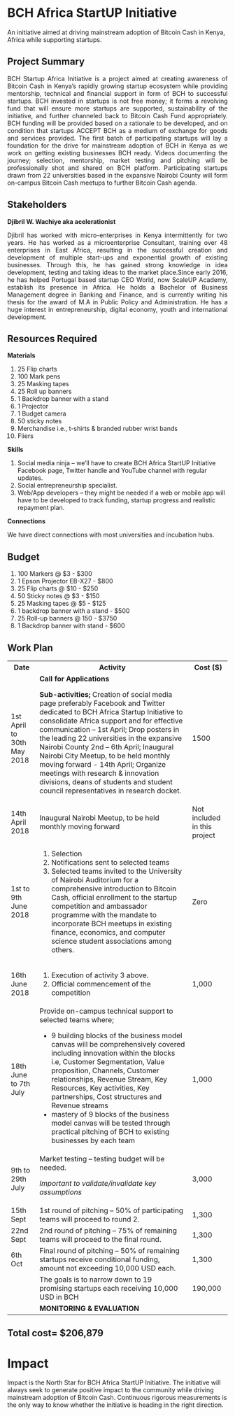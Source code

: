 # BCH Africa StartUP Initiative
An initiative aimed at driving mainstream adoption of Bitcoin Cash in Kenya, Africa while supporting startups.

<h2>Project Summary</h2>

<p align="justify">BCH Startup Africa Initiative is a project aimed at creating awareness of Bitcoin Cash in Kenya’s rapidly growing startup ecosystem while providing mentorship, technical and financial support in form of BCH to successful startups.
BCH invested in startups is not free money; it forms a revolving fund that will ensure more startups are supported, sustainability of the initiative, and further channeled back to Bitcoin Cash Fund appropriately. BCH funding will be provided based on a rationale to be developed, and on condition that startups ACCEPT BCH as a medium of exchange for goods and services provided. The first batch of participating startups will lay a foundation for the drive for mainstream adoption of BCH in Kenya as we work on getting existing businesses BCH ready. Videos documenting the journey; selection, mentorship, market testing and pitching will be professionally shot and shared on BCH platform. Participating startups drawn from 22 universities based in the expansive Nairobi County will form on-campus Bitcoin Cash meetups to further Bitcoin Cash agenda.</p>
  
<h2>Stakeholders</h2>

<b>Djibril W. Wachiye aka acelerationist</b>

<p align="justify">Djibril has worked with micro-enterprises in Kenya intermittently for two years. He has worked as a microenterprise Consultant, training over 48 enterprises in East Africa, resulting in the successful creation and development of multiple start-ups and exponential growth of existing businesses. Through this, he has gained strong knowledge in idea development, testing and taking ideas to the market place.Since early 2016, he has helped Portugal based startup CEO World, now ScaleUP Academy, establish its presence in Africa. He holds a Bachelor of Business Management degree in Banking and Finance, and is currently writing his thesis for the award of M.A in Public Policy and Administration. He has a huge interest in entrepreneurship, digital economy, youth and international development.</p>


<h2>Resources Required</h2>

<b>Materials</b>
1.	25 Flip charts 
2.	100 Mark pens 
3.	25 Masking tapes
4.	25 Roll up banners 
5.	1 Backdrop banner with a stand
6.	1 Projector
7.	1 Budget camera
8.	50 sticky notes
9.	Merchandise i.e., t-shirts & branded rubber wrist bands
10.	Fliers

<b>Skills</b>
1.	Social media ninja – we’ll have to create BCH Africa StartUP Initiative Facebook page, Twitter handle and YouTube channel with regular updates.
2.	Social entrepreneurship specialist.
3.	Web/App developers – they might be needed if a web or mobile app will have to be developed to track funding, startup progress and realistic repayment plan.

<b>Connections</b>

We have direct connections with most universities and incubation hubs.

<h2>Budget</h2>

1.	100 Markers @ $3 - $300
2.	1 Epson Projector EB-X27 - $800
3.	25 Flip charts @ $10 - $250
4.	50 Sticky notes @ $3 - $150
5.	25 Masking tapes @ $5 - $125
6.	1 backdrop banner with a stand - $500
7.	25 Roll-up banners @ 150 - $3750
8.	1 Backdrop banner with stand - $600


</head>
<body>

<h2>Work Plan</h2>

<table>
  <tr>
    <th>Date</th>
    <th>Activity</th>
    <th>Cost ($)</th>
  </tr>
   <tr>
    <td>1st April to 30th May 2018</td>
    <td>
      <b>Call for Applications</b>

<b>Sub-activities;</b>
Creation of social media page preferably Facebook and Twitter dedicated to BCH Africa Startup Initiative to consolidate Africa support and for effective communication – 1st April; Drop posters in the leading 22 universities in the expansive Nairobi County 2nd – 6th April; Inaugural Nairobi City Meetup, to be held monthly moving forward -  14th April; Organize meetings with research & innovation divisions, deans of students and student council representatives in research docket.
</td>
    <td>1500</td>
  </tr>
  <tr>
  <td>14th April 2018</td>
  <td>Inaugural Nairobi Meetup, to be held monthly moving forward</td>
  <td>Not included in this project</td>
  </tr>
  <tr>
  <td>1st to 9th June 2018</td>
  <td>
        <ol>
          <li>Selection</li>
      <li>Notifications sent to selected teams</li>
<li>Selected teams invited to the University of Nairobi Auditorium for a comprehensive introduction to Bitcoin Cash, official enrollment to the startup competition and ambassador programme with the mandate to incorporate BCH meetups in existing finance, economics, and computer science student associations among others.</li>
    </ol>
      </td>
  <td>Zero</td>
  </tr>
  
  <tr>
  <td>16th June 2018</td>
  <td>
    <ol>
      <li>Execution of activity 3 above.</li>
      <li>Official commencement of the competition</li>
    </ol>
  </td>
  <td>1,000</td>
</tr>

<tr>
  <td>18th June to 7th July</td>
 <td> Provide on-campus technical support to selected teams where;
   <ul>
   <li>9 building blocks of the business model canvas will be comprehensively covered including innovation within the blocks i.e, Customer Segmentation, Value proposition, Channels, Customer relationships, Revenue Stream, Key Resources, Key activities, Key partnerships, Cost structures and Revenue streams </li> 
   <li>mastery of 9 blocks of the business model canvas will be tested through practical pitching of BCH to existing businesses by each team </li>
   </ul>
  </td>
  <td>1,000</td>
</tr>

<tr>
  <td>9th to 29th July</td>
  <td>Market testing – testing budget will be needed.<p><i>Important to validate/invalidate key assumptions</i></p></td>
  <td>3,000</td>
</tr>

<tr>
  <td>15th Sept</td>
  <td>1st round of pitching – 50% of participating teams will proceed to round 2.</td>
  <td>1,300</td>
</tr>

<tr>
  <td>22nd Sept</td>
  <td>2nd round of pitching – 75% of remaining teams will proceed to the final round.</td>
  <td>1,300</td>
</tr>

<tr>
  <td>6th Oct</td>
  <td>Final round of pitching – 50% of remaining startups receive conditional funding, amount not exceeding 10,000 USD each.</td>
  <td>1,300</td>
</tr>

<tr>
  <td></td>
  <td> The goals is to narrow down to 19 promising startups each receiving 10,000 USD in BCH</td>
  <td>190,000</td>
</tr>

<tr>
  <td></td>
  <td><b>MONITORING & EVALUATION</b></td>
  <td></td>
  </tr>
  </table>
  
  <h2>Total cost= $206,879</h2>
  
  
<h1>Impact</h2>
<p>Impact is the North Star for BCH Africa StartUP Initiative. The initiative will always seek to generate positive impact to the community while driving mainstream adoption of Bitcoin Cash. Continuous rigorous measurements is the only way to know whether the initiative is heading in the right direction.</p>


  



